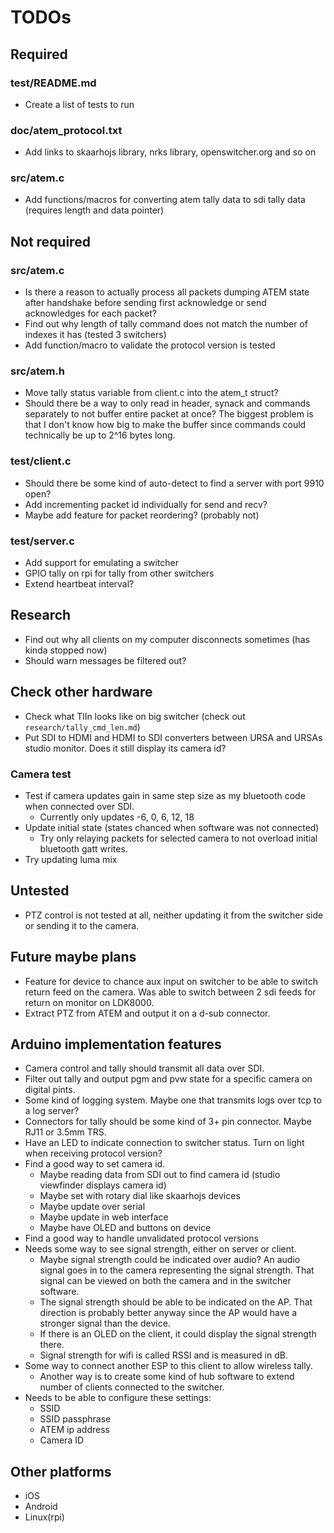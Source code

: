 # TODOs

## Required

### test/README.md
* Create a list of tests to run

### doc/atem_protocol.txt
* Add links to skaarhojs library, nrks library, openswitcher.org and so on

### src/atem.c
* Add functions/macros for converting atem tally data to sdi tally data (requires length and data pointer)



## Not required

### src/atem.c
* Is there a reason to actually process all packets dumping ATEM state after handshake before sending first acknowledge or send acknowledges for each packet?
* Find out why length of tally command does not match the number of indexes it has (tested 3 switchers)
* Add function/macro to validate the protocol version is tested

### src/atem.h
* Move tally status variable from client.c into the atem_t struct?
* Should there be a way to only read in header, synack and commands separately to not buffer entire packet at once? The biggest problem is that I don't know how big to make the buffer since commands could technically be up to 2^16 bytes long.

### test/client.c
* Should there be some kind of auto-detect to find a server with port 9910 open?
* Add incrementing packet id individually for send and recv?
* Maybe add feature for packet reordering? (probably not)

### test/server.c
* Add support for emulating a switcher
* GPIO tally on rpi for tally from other switchers
* Extend heartbeat interval?



## Research
* Find out why all clients on my computer disconnects sometimes (has kinda stopped now)
* Should warn messages be filtered out?



## Check other hardware
* Check what TlIn looks like on big switcher (check out `research/tally_cmd_len.md`)
* Put SDI to HDMI and HDMI to SDI converters between URSA and URSAs studio monitor. Does it still display its camera id?

### Camera test
* Test if camera updates gain in same step size as my bluetooth code when connected over SDI.
	* Currently only updates -6, 0, 6, 12, 18
* Update initial state (states chanced when software was not connected)
	* Try only relaying packets for selected camera to not overload initial bluetooth gatt writes.
* Try updating luma mix



## Untested
* PTZ control is not tested at all, neither updating it from the switcher side or sending it to the camera.



## Future maybe plans
* Feature for device to chance aux input on switcher to be able to switch return feed on the camera. Was able to switch between 2 sdi feeds for return on monitor on LDK8000.
* Extract PTZ from ATEM and output it on a d-sub connector.



## Arduino implementation features
* Camera control and tally should transmit all data over SDI.
* Filter out tally and output pgm and pvw state for a specific camera on digital pints.
* Some kind of logging system. Maybe one that transmits logs over tcp to a log server?
* Connectors for tally should be some kind of 3+ pin connector. Maybe RJ11 or 3.5mm TRS.
* Have an LED to indicate connection to switcher status. Turn on light when receiving protocol version?
* Find a good way to set camera id.
	* Maybe reading data from SDI out to find camera id (studio viewfinder displays camera id)
	* Maybe set with rotary dial like skaarhojs devices
	* Maybe update over serial
	* Maybe update in web interface
	* Maybe have OLED and buttons on device
* Find a good way to handle unvalidated protocol versions
* Needs some way to see signal strength, either on server or client.
	* Maybe signal strength could be indicated over audio? An audio signal goes in to the camera representing the signal strength. That signal can be viewed on both the camera and in the switcher software.
	* The signal strength should be able to be indicated on the AP. That direction is probably better anyway since the AP would have a stronger signal than the device.
	* If there is an OLED on the client, it could display the signal strength there.
	* Signal strength for wifi is called RSSI and is measured in dB.
* Some way to connect another ESP to this client to allow wireless tally.
	* Another way is to create some kind of hub software to extend number of clients connected to the switcher.
* Needs to be able to configure these settings:
	* SSID
	* SSID passphrase
	* ATEM ip address
	* Camera ID



## Other platforms
* iOS
* Android
* Linux(rpi)
